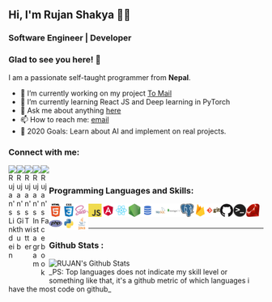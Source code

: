## Hi, I'm Rujan Shakya 👋👋

### Software Engineer | Developer

### Glad to see you here! 🤩 &nbsp;

I am a passionate self-taught programmer from <b>Nepal</b>.

- 🔭 I’m currently working on my project <a href="mailto:rujanshakya76@gmail.com">To Mail</a><br>
- 🌱 I’m currently learning React JS and Deep learning in PyTorch
- 💬 Ask me about anything [here](https://github.com/shakyarujan/shakyarujan/issues)
- 📫 How to reach me: <a href="mailto:rujanshakya76@gmail.com">email</a><br>
- 🥅 2020 Goals: Learn about AI and implement on real projects.

### Connect with me:
<a href="https://www.linkedin.com/in/rujan-shakya/">
  <img align="left" alt="Rujan's Linkdein" width="16px" src="https://cdn.jsdelivr.net/npm/simple-icons@v3/icons/linkedin.svg" />
</a>
<a href="https://github.com/shakyarujan">
  <img align="left" alt="Rujan's Github" width="16px" src="https://cdn.jsdelivr.net/npm/simple-icons@v3/icons/github.svg" />
</a>
<a href="https://twitter.com/rujanshakya3">
  <img align="left" alt="Rujan's Twitter" width="16px" src="https://cdn.jsdelivr.net/npm/simple-icons@v3/icons/twitter.svg" />
</a>
<a href="https://instagram.com/rujan_shakya/">
  <img align="left" alt="Rujan's Instagram" width="16px" src="https://cdn.jsdelivr.net/npm/simple-icons@v3/icons/instagram.svg" />
</a>
<a href="https://www.facebook.com/rjSakya/">
  <img align="left" alt="Rujan's Facebook" width="16px" src="https://cdn.jsdelivr.net/npm/simple-icons@v3/icons/facebook.svg" />
</a>

<br />

### Programming Languages and Skills:

<img align="left" alt="HTML5" width="26px" src="https://raw.githubusercontent.com/github/explore/80688e429a7d4ef2fca1e82350fe8e3517d3494d/topics/html/html.png" />
<img align="left" alt="CSS3" width="26px" src="https://raw.githubusercontent.com/github/explore/80688e429a7d4ef2fca1e82350fe8e3517d3494d/topics/css/css.png" />
<img align="left" alt="Sass" width="26px" src="https://raw.githubusercontent.com/github/explore/80688e429a7d4ef2fca1e82350fe8e3517d3494d/topics/sass/sass.png" />
<img align="left" alt="JavaScript" width="26px" src="https://raw.githubusercontent.com/github/explore/80688e429a7d4ef2fca1e82350fe8e3517d3494d/topics/javascript/javascript.png" />
<img align="left" alt="Angular" width="26px" src="https://raw.githubusercontent.com/github/explore/e94815998e4e0713912fed477a1f346ec04c3da2/topics/angular/angular.png" />
<img align="left" alt="React" width="26px" src="https://raw.githubusercontent.com/github/explore/80688e429a7d4ef2fca1e82350fe8e3517d3494d/topics/react/react.png" />
<img align="left" alt="Node.js" width="26px" src="https://raw.githubusercontent.com/github/explore/80688e429a7d4ef2fca1e82350fe8e3517d3494d/topics/nodejs/nodejs.png" />
<img align="left" alt="SQL" width="26px" src="https://raw.githubusercontent.com/github/explore/80688e429a7d4ef2fca1e82350fe8e3517d3494d/topics/sql/sql.png" />
<img align="left" alt="MySQL" width="26px" src="https://raw.githubusercontent.com/github/explore/80688e429a7d4ef2fca1e82350fe8e3517d3494d/topics/mysql/mysql.png" />
<img align="left" alt="MongoDB" width="26px" src="https://raw.githubusercontent.com/github/explore/80688e429a7d4ef2fca1e82350fe8e3517d3494d/topics/mongodb/mongodb.png" />
<img align="left" alt="PostgreSQL" width="26px" src="https://raw.githubusercontent.com/github/explore/e94815998e4e0713912fed477a1f346ec04c3da2/topics/postgresql/postgresql.png" />
<img align="left" alt="PostgreSQL" width="26px" src="https://raw.githubusercontent.com/github/explore/80688e429a7d4ef2fca1e82350fe8e3517d3494d/topics/firebase/firebase.png" />
<img align="left" alt="Git" width="26px" src="https://raw.githubusercontent.com/github/explore/80688e429a7d4ef2fca1e82350fe8e3517d3494d/topics/git/git.png" />
<img align="left" alt="GitHub" width="26px" src="https://raw.githubusercontent.com/github/explore/78df643247d429f6cc873026c0622819ad797942/topics/github/github.png" />
<img align="left" alt="Terminal" width="26px" src="https://raw.githubusercontent.com/github/explore/80688e429a7d4ef2fca1e82350fe8e3517d3494d/topics/terminal/terminal.png" />
<img align="left" alt="Terminal" width="26px" src="https://raw.githubusercontent.com/github/explore/e94815998e4e0713912fed477a1f346ec04c3da2/topics/ruby/ruby.png" />
<img align="left" alt="Terminal" width="26px" src="https://raw.githubusercontent.com/github/explore/e94815998e4e0713912fed477a1f346ec04c3da2/topics/php/php.png" />
<img align="left" alt="Terminal" width="26px" src="https://raw.githubusercontent.com/github/explore/e94815998e4e0713912fed477a1f346ec04c3da2/topics/python/python.png" />
<img align="left" alt="Terminal" width="26px" src="https://raw.githubusercontent.com/github/explore/e94815998e4e0713912fed477a1f346ec04c3da2/topics/java/java.png" />

<br />
<br />

---

### Github Stats :

<img align="left" alt="RUJAN's Github Stats" src="https://github-readme-stats.vercel.app/api?username=shakyarujan&show_icons=true&theme=radical" />

<br/>
_PS: Top languages does not indicate my skill level or something like that, it's a github metric of which languages i have the most code on github_
